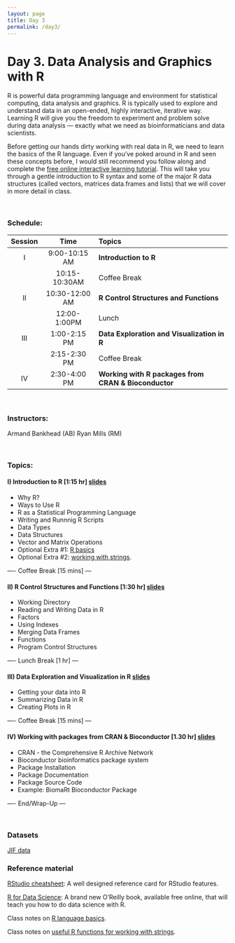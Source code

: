 ```yaml
---
layout: page
title: Day 3
permalink: /day3/
---
```


# Day 3. Data Analysis and Graphics with R

R is powerful data programming language and environment for statistical computing, data analysis and graphics. R is typically used to explore and understand data in an open-ended, highly interactive, iterative way. Learning R will give you the freedom to experiment and problem solve during data analysis — exactly what we need as bioinformaticians and data scientists.

Before getting our hands dirty working with real data in R, we need to learn the basics of the R language. Even if you’ve poked around in R and seen these concepts before, I would still recommend you follow along and complete the [free online interactive learning tutorial](https://www.datacamp.com). This will take you through a gentle introduction to R syntax and some of the major R data structures (called vectors, matrices data.frames and lists) that we will cover in more detail in class. 

<br>

### Schedule:

| Session | Time           | Topics                   | 
| :-----: |:--------------:| :----------------------- | 
| I       | 9:00-10:15 AM  | **Introduction to R** | 
|         | 10:15-10:30AM  | Coffee Break             | 
| II      | 10:30-12:00 AM | **R Control Structures and Functions** | 
|         | 12:00-1:00PM   | Lunch                    | 
| III     | 1:00-2:15 PM   | **Data Exploration and Visualization in R** | 
|         | 2:15-2:30 PM   | Coffee Break             | 
| IV      | 2:30-4:00 PM   | **Working with R packages from CRAN & Bioconductor** | 

<br>

### Instructors:
Armand Bankhead (AB)
Ryan Mills (RM)  

<br>

### Topics:

#### I)   Introduction to R [1:15 hr] [slides](../class-material/slides_day3-1_R-introductionV1.pdf)
- Why R?
- Ways to Use R
- R as a Statistical Programming Language
- Writing and Runnnig R Scripts
- Data Types
- Data Structures
- Vector and Matrix Operations
- Optional Extra #1: [R basics](https://github.com/bioboot/web-2016/blob/gh-pages/class-material/R_basics.md)
- Optional Extra #2: [working with strings](https://github.com/bioboot/web-2016/blob/gh-pages/class-material/useful_functions.md).


—- Coffee Break [15 mins] —

#### II)   R Control Structures and Functions [1:30 hr] [slides](../class-material/slides_day3-2_R_control.pdf)
- Working Directory 
- Reading and Writing Data in R
- Factors
- Using Indexes
- Merging Data Frames
- Functions
- Program Control Structures


—- Lunch Break [1 hr] —

#### III)   Data Exploration and Visualization in R [slides](../class-material/slides_day3-3_R_visualization.pdf)
- Getting your data into R
- Summarizing Data in R
- Creating Plots in R

—- Coffee Break [15 mins] —

#### IV)   Working with packages from CRAN & Bioconductor [1.30 hr] [slides](../class-material/slides_day3-4-R_packages.pdf)
- CRAN - the Comprehensive R Archive Network
- Bioconductor bioinformatics package system
- Package Installation
- Package Documentation
- Package Source Code
- Example: BiomaRt Bioconductor Package

—- End/Wrap-Up —

<br>

### Datasets
[JIF data](../class-material/choosy_moms.tsv)

### Reference material
[RStudio cheatsheet](http://www.rstudio.com/wp-content/uploads/2016/01/rstudio-IDE-cheatsheet.pdf):  A well designed reference card for RStudio features.  

[R for Data Science](http://r4ds.had.co.nz): A brand new O’Reilly book, available free online, that will teach you how to do data science with R.  

Class notes on [R language basics](https://github.com/bioboot/web-2016/blob/gh-pages/class-material/R_basics.md).  

Class notes on [useful R functions for working with strings](https://github.com/bioboot/web-2016/blob/gh-pages/class-material/useful_functions.md).  


